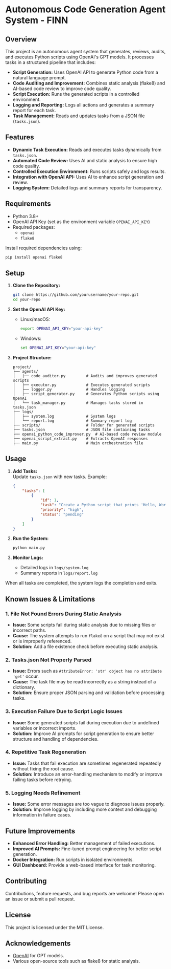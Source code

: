 # Autonomous Code Generation Agent System - FINN

## Overview

This project is an autonomous agent system that generates, reviews, audits, and executes Python scripts using OpenAI's GPT models. It processes tasks in a structured pipeline that includes:

- **Script Generation:** Uses OpenAI API to generate Python code from a natural language prompt.
- **Code Auditing and Improvement:** Combines static analysis (flake8) and AI-based code review to improve code quality.
- **Script Execution:** Runs the generated scripts in a controlled environment.
- **Logging and Reporting:** Logs all actions and generates a summary report for each task.
- **Task Management:** Reads and updates tasks from a JSON file (`tasks.json`).

## Features

- **Dynamic Task Execution:** Reads and executes tasks dynamically from `tasks.json`.
- **Automated Code Review:** Uses AI and static analysis to ensure high code quality.
- **Controlled Execution Environment:** Runs scripts safely and logs results.
- **Integration with OpenAI API:** Uses AI to enhance script generation and review.
- **Logging System:** Detailed logs and summary reports for transparency.

## Requirements

- Python 3.8+
- OpenAI API Key (set as the environment variable `OPENAI_API_KEY`)
- Required packages:
  - `openai`
  - `flake8`

Install required dependencies using:

```bash
pip install openai flake8
```

## Setup

1. **Clone the Repository:**
   ```bash
   git clone https://github.com/yourusername/your-repo.git
   cd your-repo
   ```

2. **Set the OpenAI API Key:**
   - Linux/macOS:
     ```bash
     export OPENAI_API_KEY="your-api-key"
     ```
   - Windows:
     ```cmd
     set OPENAI_API_KEY="your-api-key"
     ```

3. **Project Structure:**

   ```
   project/
   ├── agents/
   │   ├── code_auditor.py         # Audits and improves generated scripts
   │   ├── executor.py             # Executes generated scripts
   │   ├── logger.py               # Handles logging
   │   ├── script_generator.py     # Generates Python scripts using OpenAI
   │   └── task_manager.py         # Manages tasks stored in tasks.json
   ├── logs/
   │   ├── system.log              # System logs
   │   └── report.log              # Summary report log
   ├── scripts/                    # Folder for generated scripts
   ├── tasks.json                  # JSON file containing tasks
   ├── openai_python_code_improver.py  # AI-based code review module
   ├── openai_script_extract.py    # Extracts OpenAI responses
   ├── main.py                     # Main orchestration file
   ```

## Usage

1. **Add Tasks:**  
   Update `tasks.json` with new tasks. Example:
   ```json
   {
       "tasks": [
           {
               "id": 1,
               "task": "Create a Python script that prints 'Hello, World!'",
               "priority": "high",
               "status": "pending"
           }
       ]
   }
   ```

2. **Run the System:**
   ```bash
   python main.py
   ```

3. **Monitor Logs:**
   - Detailed logs in `logs/system.log`
   - Summary reports in `logs/report.log`

When all tasks are completed, the system logs the completion and exits.

## Known Issues & Limitations

### 1. **File Not Found Errors During Static Analysis**
   - **Issue:** Some scripts fail during static analysis due to missing files or incorrect paths.
   - **Cause:** The system attempts to run `flake8` on a script that may not exist or is improperly referenced.
   - **Solution:** Add a file existence check before executing static analysis.

### 2. **Tasks.json Not Properly Parsed**
   - **Issue:** Errors such as `AttributeError: 'str' object has no attribute 'get'` occur.
   - **Cause:** The task file may be read incorrectly as a string instead of a dictionary.
   - **Solution:** Ensure proper JSON parsing and validation before processing tasks.

### 3. **Execution Failure Due to Script Logic Issues**
   - **Issue:** Some generated scripts fail during execution due to undefined variables or incorrect imports.
   - **Solution:** Improve AI prompts for script generation to ensure better structure and handling of dependencies.

### 4. **Repetitive Task Regeneration**
   - **Issue:** Tasks that fail execution are sometimes regenerated repeatedly without fixing the root cause.
   - **Solution:** Introduce an error-handling mechanism to modify or improve failing tasks before retrying.

### 5. **Logging Needs Refinement**
   - **Issue:** Some error messages are too vague to diagnose issues properly.
   - **Solution:** Improve logging by including more context and debugging information in failure cases.

## Future Improvements

- **Enhanced Error Handling:** Better management of failed executions.
- **Improved AI Prompts:** Fine-tuned prompt engineering for better script generation.
- **Docker Integration:** Run scripts in isolated environments.
- **GUI Dashboard:** Provide a web-based interface for task monitoring.

## Contributing

Contributions, feature requests, and bug reports are welcome! Please open an issue or submit a pull request.

## License

This project is licensed under the MIT License.

## Acknowledgements

- [OpenAI](https://openai.com) for GPT models.
- Various open-source tools such as flake8 for static analysis.
